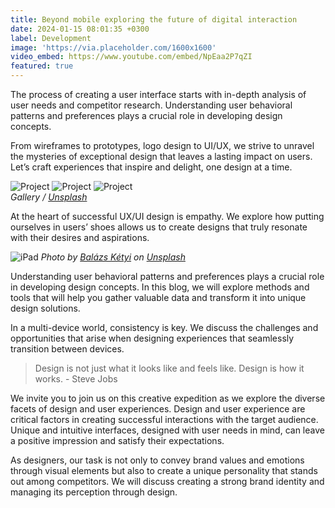 ```yaml
---
title: Beyond mobile exploring the future of digital interaction
date: 2024-01-15 08:01:35 +0300
label: Development
image: 'https://via.placeholder.com/1600x1600'
video_embed: https://www.youtube.com/embed/NpEaa2P7qZI
featured: true
---
```

The process of creating a user interface starts with in-depth analysis of user needs and competitor research. Understanding user behavioral patterns and preferences plays a crucial role in developing design concepts.

From wireframes to prototypes, logo design to UI/UX, we strive to unravel the mysteries of exceptional design that leaves a lasting impact on users. Let’s craft experiences that inspire and delight, one design at a time.

<div class="gallery-box">
  <div class="gallery">
    <img src="https://via.placeholder.com/1600x1600" loading="lazy" alt="Project">
    <img src="https://via.placeholder.com/1600x1600" loading="lazy" alt="Project">
    <img src="https://via.placeholder.com/1600x1600" loading="lazy" alt="Project">
  </div>
  <em>Gallery / <a href="https://via.placeholder.com/1600x1600" target="_blank">Unsplash</a></em>
</div>

At the heart of successful UX/UI design is empathy. We explore how putting ourselves in users’ shoes allows us to create designs that truly resonate with their desires and aspirations.

![iPad](https://via.placeholder.com/1600x1600)
*Photo by [Balázs Kétyi](https://via.placeholder.com/1600x1600) on [Unsplash](https://via.placeholder.com/1600x1600)*

Understanding user behavioral patterns and preferences plays a crucial role in developing design concepts. In this blog, we will explore methods and tools that will help you gather valuable data and transform it into unique design solutions.

In a multi-device world, consistency is key. We discuss the challenges and opportunities that arise when designing experiences that seamlessly transition between devices.

> Design is not just what it looks like and feels like. Design is how it works. - Steve Jobs

We invite you to join us on this creative expedition as we explore the diverse facets of design and user experiences. Design and user experience are critical factors in creating successful interactions with the target audience. Unique and intuitive interfaces, designed with user needs in mind, can leave a positive impression and satisfy their expectations.

As designers, our task is not only to convey brand values and emotions through visual elements but also to create a unique personality that stands out among competitors. We will discuss creating a strong brand identity and managing its perception through design.